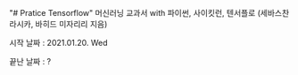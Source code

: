 "# Pratice Tensorflow" 
머신러닝 교과서 with 파이썬, 사이킷런, 텐서플로 (세바스찬 라시카, 바히드 미자리리 지음)

시작 날짜 : 2021.01.20. Wed

끝난 날짜 : ?
